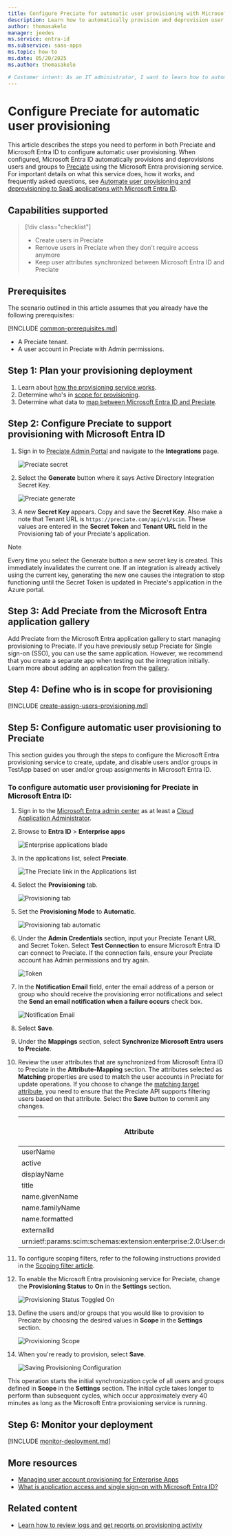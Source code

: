```yaml
---
title: Configure Preciate for automatic user provisioning with Microsoft Entra ID
description: Learn how to automatically provision and deprovision user accounts from Microsoft Entra ID to Preciate.
author: thomasakelo
manager: jeedes
ms.service: entra-id
ms.subservice: saas-apps
ms.topic: how-to
ms.date: 05/20/2025
ms.author: thomasakelo

# Customer intent: As an IT administrator, I want to learn how to automatically provision and deprovision user accounts from Microsoft Entra ID to Preciate so that I can streamline the user management process and ensure that users have the appropriate access to Preciate.
---
```


# Configure Preciate for automatic user provisioning

This article describes the steps you need to perform in both Preciate and Microsoft Entra ID to configure automatic user provisioning. When configured, Microsoft Entra ID automatically provisions and deprovisions users and groups to [Preciate](https://preciate.com/) using the Microsoft Entra provisioning service. For important details on what this service does, how it works, and frequently asked questions, see [Automate user provisioning and deprovisioning to SaaS applications with Microsoft Entra ID](~/identity/app-provisioning/user-provisioning.md). 


## Capabilities supported
> [!div class="checklist"]
> * Create users in Preciate
> * Remove users in Preciate when they don't require access anymore
> * Keep user attributes synchronized between Microsoft Entra ID and Preciate

## Prerequisites

The scenario outlined in this article assumes that you already have the following prerequisites:

[!INCLUDE [common-prerequisites.md](~/identity/saas-apps/includes/common-prerequisites.md)]
* A Preciate tenant.
* A user account in Preciate with Admin permissions.

## Step 1: Plan your provisioning deployment
1. Learn about [how the provisioning service works](~/identity/app-provisioning/user-provisioning.md).
2. Determine who's in [scope for provisioning](~/identity/app-provisioning/define-conditional-rules-for-provisioning-user-accounts.md).
3. Determine what data to [map between Microsoft Entra ID and Preciate](~/identity/app-provisioning/customize-application-attributes.md). 

<a name='step-2-configure-preciate-to-support-provisioning-with-azure-ad'></a>

## Step 2: Configure Preciate to support provisioning with Microsoft Entra ID

1.  Sign in to [Preciate Admin Portal](https://preciate.com/web/admin/keys) and navigate to the **Integrations** page.

	![Preciate secret](media/preciate-provisioning-tutorial/preciate-secret-path.png)

2.  Select the **Generate** button where it says Active Directory Integration Secret Key. 
 
	![Preciate generate](media/preciate-provisioning-tutorial/preciate-secret-generate.png)

3.  A new **Secret Key** appears. Copy and save the **Secret Key**. Also make a note that Tenant URL is `https://preciate.com/api/v1/scim`. These values are entered in the **Secret Token** and **Tenant URL** field in the Provisioning tab of your Preciate's application.
 
> [!NOTE]
>Every time you select the Generate button a new secret key is created. This immediately invalidates the current one. If an integration is already actively using the current key, generating the new one causes the integration to stop functioning until the Secret Token is updated in Preciate's application in the Azure portal.


<a name='step-3-add-preciate-from-the-azure-ad-application-gallery'></a>

## Step 3: Add Preciate from the Microsoft Entra application gallery

Add Preciate from the Microsoft Entra application gallery to start managing provisioning to Preciate. If you have previously setup Preciate for Single sign-on (SSO), you can use the same application. However, we recommend that you create a separate app when testing out the integration initially. Learn more about adding an application from the [gallery](~/identity/enterprise-apps/add-application-portal.md). 

## Step 4: Define who is in scope for provisioning 

[!INCLUDE [create-assign-users-provisioning.md](~/identity/saas-apps/includes/create-assign-users-provisioning.md)]

## Step 5: Configure automatic user provisioning to Preciate 

This section guides you through the steps to configure the Microsoft Entra provisioning service to create, update, and disable users and/or groups in TestApp based on user and/or group assignments in Microsoft Entra ID.

<a name='to-configure-automatic-user-provisioning-for-preciate-in-azure-ad'></a>

### To configure automatic user provisioning for Preciate in Microsoft Entra ID:

1. Sign in to the [Microsoft Entra admin center](https://entra.microsoft.com) as at least a [Cloud Application Administrator](~/identity/role-based-access-control/permissions-reference.md#cloud-application-administrator).
1. Browse to **Entra ID** > **Enterprise apps**

	![Enterprise applications blade](common/enterprise-applications.png)

1. In the applications list, select **Preciate**.

	![The Preciate link in the Applications list](common/all-applications.png)

3. Select the **Provisioning** tab.

	![Provisioning tab](common/provisioning.png)

4. Set the **Provisioning Mode** to **Automatic**.

	![Provisioning tab automatic](common/provisioning-automatic.png)

5. Under the **Admin Credentials** section, input your Preciate Tenant URL and Secret Token. Select **Test Connection** to ensure Microsoft Entra ID can connect to Preciate. If the connection fails, ensure your Preciate account has Admin permissions and try again.

 	![Token](common/provisioning-testconnection-tenanturltoken.png)

6. In the **Notification Email** field, enter the email address of a person or group who should receive the provisioning error notifications and select the **Send an email notification when a failure occurs** check box.

	![Notification Email](common/provisioning-notification-email.png)

7. Select **Save**.

8. Under the **Mappings** section, select **Synchronize Microsoft Entra users to Preciate**.

9. Review the user attributes that are synchronized from Microsoft Entra ID to Preciate in the **Attribute-Mapping** section. The attributes selected as **Matching** properties are used to match the user accounts in Preciate for update operations. If you choose to change the [matching target attribute](~/identity/app-provisioning/customize-application-attributes.md), you need to ensure that the Preciate API supports filtering users based on that attribute. Select the **Save** button to commit any changes.

   |Attribute|Type|Supported for filtering|
   |---|---|---|
   |userName|String|&check;|
   |active|Boolean|
   |displayName|String|
   |title|String|
   |name.givenName|String|
   |name.familyName|String|
   |name.formatted|String|
   |externalId|String|
   |urn:ietf:params:scim:schemas:extension:enterprise:2.0:User:department|String|

10. To configure scoping filters, refer to the following instructions provided in the [Scoping filter  article](~/identity/app-provisioning/define-conditional-rules-for-provisioning-user-accounts.md).

11. To enable the Microsoft Entra provisioning service for Preciate, change the **Provisioning Status** to **On** in the **Settings** section.

	![Provisioning Status Toggled On](common/provisioning-toggle-on.png)

12. Define the users and/or groups that you would like to provision to Preciate by choosing the desired values in **Scope** in the **Settings** section.

	![Provisioning Scope](common/provisioning-scope.png)

13. When you're ready to provision, select **Save**.

	![Saving Provisioning Configuration](common/provisioning-configuration-save.png)

This operation starts the initial synchronization cycle of all users and groups defined in **Scope** in the **Settings** section. The initial cycle takes longer to perform than subsequent cycles, which occur approximately every 40 minutes as long as the Microsoft Entra provisioning service is running. 

## Step 6: Monitor your deployment

[!INCLUDE [monitor-deployment.md](~/identity/saas-apps/includes/monitor-deployment.md)]

## More resources

* [Managing user account provisioning for Enterprise Apps](~/identity/app-provisioning/configure-automatic-user-provisioning-portal.md)
* [What is application access and single sign-on with Microsoft Entra ID?](~/identity/enterprise-apps/what-is-single-sign-on.md)

## Related content

* [Learn how to review logs and get reports on provisioning activity](~/identity/app-provisioning/check-status-user-account-provisioning.md)
